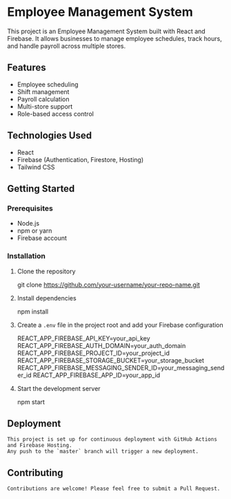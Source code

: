 # Employee Management System

This project is an Employee Management System built with React and Firebase. It allows businesses to manage employee schedules, track hours, and handle payroll across multiple stores.

## Features

- Employee scheduling
- Shift management
- Payroll calculation
- Multi-store support
- Role-based access control

## Technologies Used

- React
- Firebase (Authentication, Firestore, Hosting)
- Tailwind CSS

## Getting Started

### Prerequisites

- Node.js
- npm or yarn
- Firebase account

### Installation

1. Clone the repository

    git clone https://github.com/your-username/your-repo-name.git

2. Install dependencies

    npm install

3. Create a `.env` file in the project root and add your Firebase configuration

    REACT_APP_FIREBASE_API_KEY=your_api_key
    REACT_APP_FIREBASE_AUTH_DOMAIN=your_auth_domain
    REACT_APP_FIREBASE_PROJECT_ID=your_project_id
    REACT_APP_FIREBASE_STORAGE_BUCKET=your_storage_bucket
    REACT_APP_FIREBASE_MESSAGING_SENDER_ID=your_messaging_sender_id
    REACT_APP_FIREBASE_APP_ID=your_app_id


4. Start the development server

    npm start


## Deployment

    This project is set up for continuous deployment with GitHub Actions and Firebase Hosting.
    Any push to the `master` branch will trigger a new deployment.

## Contributing

    Contributions are welcome! Please feel free to submit a Pull Request.
